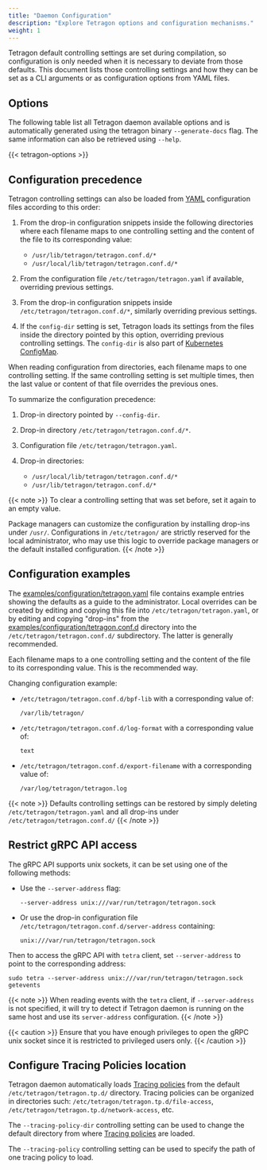 ```yaml
---
title: "Daemon Configuration"
description: "Explore Tetragon options and configuration mechanisms."
weight: 1
---
```


Tetragon default controlling settings are set during compilation, so configuration
is only needed when it is necessary to deviate from those defaults. This
document lists those controlling settings and how they can be set
as a CLI arguments or as configuration options from YAML files.

## Options

The following table list all Tetragon daemon available options and is
automatically generated using the tetragon binary `--generate-docs` flag. The
same information can also be retrieved using `--help`.

{{< tetragon-options >}}

## Configuration precedence

Tetragon controlling settings can also be loaded from [YAML](https://yaml.org/) configuration files according to this order:

1. From the drop-in configuration snippets inside the following directories
   where each filename maps to one controlling setting and the content of the
   file to its corresponding value:

   - `/usr/lib/tetragon/tetragon.conf.d/*`
   - `/usr/local/lib/tetragon/tetragon.conf.d/*`

2. From the configuration file `/etc/tetragon/tetragon.yaml` if available,
   overriding previous settings.

3. From the drop-in configuration snippets inside
   `/etc/tetragon/tetragon.conf.d/*`, similarly overriding previous settings.

4. If the `config-dir` setting is set, Tetragon loads its settings from the
   files inside the directory pointed by this option, overriding previous
   controlling settings. The `config-dir` is also part of [Kubernetes
   ConfigMap](https://kubernetes.io/docs/concepts/configuration/configmap/).

When reading configuration from directories, each filename maps to one
controlling setting. If the same controlling setting is set multiple times,
then the last value or content of that file overrides the previous ones.

To summarize the configuration precedence:

1. Drop-in directory pointed by `--config-dir`.

2. Drop-in directory `/etc/tetragon/tetragon.conf.d/*`.

3. Configuration file `/etc/tetragon/tetragon.yaml`.

4. Drop-in directories:

   - `/usr/local/lib/tetragon/tetragon.conf.d/*`
   - `/usr/lib/tetragon/tetragon.conf.d/*`

{{< note >}}
To clear a controlling setting that was set before, set it again to an empty
value.

Package managers can customize the configuration by installing drop-ins under
`/usr/`. Configurations in `/etc/tetragon/` are strictly reserved for the local
administrator, who may use this logic to override package managers or the
default installed configuration.
{{< /note >}}

## Configuration examples

The [examples/configuration/tetragon.yaml](https://github.com/go-faster/tetragon/blob/main/examples/configuration/tetragon.yaml)
file contains example entries showing the defaults as a guide to the
administrator. Local overrides can be created by editing and copying this file
into `/etc/tetragon/tetragon.yaml`, or by editing and copying "drop-ins" from
the [examples/configuration/tetragon.conf.d](https://github.com/go-faster/tetragon/tree/main/examples/configuration/tetragon.conf.d)
directory into the `/etc/tetragon/tetragon.conf.d/` subdirectory. The latter is
generally recommended.

Each filename maps to a one controlling setting and the content of the file to
its corresponding value. This is the recommended way.

Changing configuration example:

* `/etc/tetragon/tetragon.conf.d/bpf-lib` with a corresponding value of:

   ```
   /var/lib/tetragon/
   ```

* `/etc/tetragon/tetragon.conf.d/log-format` with a corresponding value of:

   ```
   text
   ```

* `/etc/tetragon/tetragon.conf.d/export-filename` with a corresponding value of:

   ```
   /var/log/tetragon/tetragon.log
   ```

{{< note >}}
Defaults controlling settings can be restored by simply deleting `/etc/tetragon/tetragon.yaml`
and all drop-ins under `/etc/tetragon/tetragon.conf.d/`
{{< /note >}}

## Restrict gRPC API access

The gRPC API supports unix sockets, it can be set using one of the following methods:

- Use the `--server-address` flag:

   ```
   --server-address unix:///var/run/tetragon/tetragon.sock
   ```

- Or use the drop-in configuration file `/etc/tetragon/tetragon.conf.d/server-address` containing:

   ```
   unix:///var/run/tetragon/tetragon.sock
   ```

Then to access the gRPC API with `tetra` client, set `--server-address` to point to the corresponding address:

   ```
   sudo tetra --server-address unix:///var/run/tetragon/tetragon.sock getevents
   ```

{{< note >}}
When reading events with the `tetra` client, if `--server-address` is not specified,
it will try to detect if Tetragon daemon is running on the same host and use its
`server-address` configuration.
{{< /note >}}

{{< caution >}}
Ensure that you have enough privileges to open the gRPC unix socket since it is restricted to privileged users only.
{{< /caution >}}

## Configure Tracing Policies location

Tetragon daemon automatically loads [Tracing policies](/docs/concepts/tracing-policy) from the default `/etc/tetragon/tetragon.tp.d/` directory. Tracing policies can be organized in directories such: `/etc/tetragon/tetragon.tp.d/file-access`, `/etc/tetragon/tetragon.tp.d/network-access`, etc.

The `--tracing-policy-dir` controlling setting can be used to change the default directory from where [Tracing policies](/docs/concepts/tracing-policy) are loaded.

The `--tracing-policy` controlling setting can be used to specify the path of one tracing policy to load.
